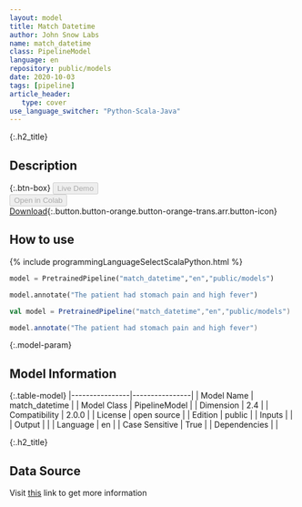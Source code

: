 ```yaml
---
layout: model
title: Match Datetime
author: John Snow Labs
name: match_datetime
class: PipelineModel
language: en
repository: public/models
date: 2020-10-03
tags: [pipeline]
article_header:
   type: cover
use_language_switcher: "Python-Scala-Java"
---
```


{:.h2_title}
## Description 




{:.btn-box}
<button class="button button-orange" disabled>Live Demo</button><br/><button class="button button-orange" disabled>Open in Colab</button><br/>[Download](https://s3.amazonaws.com/auxdata.johnsnowlabs.com/public/models/match_datetime_en_2.0.0_2.4_1583845866149.zip){:.button.button-orange.button-orange-trans.arr.button-icon}<br/>

## How to use 
<div class="tabs-box" markdown="1">

{% include programmingLanguageSelectScalaPython.html %}

```python
model = PretrainedPipeline("match_datetime","en","public/models")

model.annotate("The patient had stomach pain and high fever")
```

```scala
val model = PretrainedPipeline("match_datetime","en","public/models")

model.annotate("The patient had stomach pain and high fever")
```
</div>



{:.model-param}
## Model Information
{:.table-model}
|----------------|----------------|
| Model Name     | match_datetime |
| Model Class    | PipelineModel  |
| Dimension      | 2.4            |
| Compatibility  | 2.0.0          |
| License        | open source    |
| Edition        | public         |
| Inputs         |                |
| Output         |                |
| Language       | en             |
| Case Sensitive | True           |
| Dependencies   |                |




{:.h2_title}
## Data Source
  
Visit [this]() link to get more information

